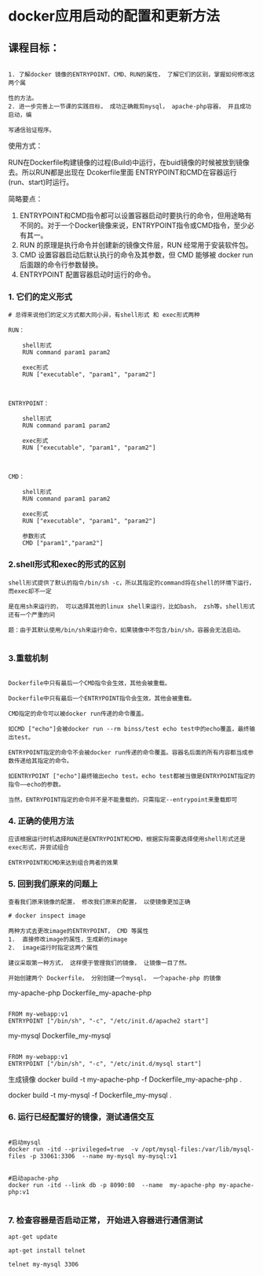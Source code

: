 docker应用启动的配置和更新方法
========================


课程目标：
--------------------
```

1. 了解docker 镜像的ENTRYPOINT、CMD、RUN的属性， 了解它们的区别，掌握如何修改这两个属

性的方法。
2. 进一步完善上一节课的实践目标， 成功正确裁剪mysql， apache-php容器， 并且成功启动，编

写通信验证程序。

```




使用方式：

RUN在Dockerfile构建镜像的过程(Build)中运行，在buid镜像的时候被放到镜像去。所以RUN都是出现在 Dcokerfile里面
ENTRYPOINT和CMD在容器运行(run、start)时运行。

简略要点：
1. ENTRYPOINT和CMD指令都可以设置容器启动时要执行的命令，但用途略有不同的。对于一个Docker镜像来说，ENTRYPOINT指令或CMD指令，至少必有其一。
2. RUN 的原理是执行命令并创建新的镜像文件层，RUN 经常用于安装软件包。
3. CMD 设置容器启动后默认执行的命令及其参数，但 CMD 能够被 docker run 后面跟的命令行参数替换。
4. ENTRYPOINT 配置容器启动时运行的命令。


### 1.  它们的定义形式
```
# 总得来说他们的定义方式都大同小异，有shell形式 和 exec形式两种

RUN：

	shell形式
	RUN command param1 param2

	exec形式
	RUN ["executable", "param1", "param2"]



ENTRYPOINT：

	shell形式
	RUN command param1 param2

	exec形式
	RUN ["executable", "param1", "param2"]



CMD：

	shell形式
	RUN command param1 param2

	exec形式
	RUN ["executable", "param1", "param2"]

    参数形式
    CMD ["param1","param2"]

```

### 2.shell形式和exec的形式的区别
```
shell形式提供了默认的指令/bin/sh -c，所以其指定的command将在shell的环境下运行，而exec却不一定

是在用sh来运行的， 可以选择其他的linux shell来运行，比如bash， zsh等。shell形式还有一个严重的问

题：由于其默认使用/bin/sh来运行命令，如果镜像中不包含/bin/sh，容器会无法启动。


```



### 3.重载机制
```

Dockerfile中只有最后一个CMD指令会生效，其他会被重载。

Dockerfile中只有最后一个ENTRYPOINT指令会生效，其他会被重载。

CMD指定的命令可以被docker run传递的命令覆盖。

如CMD ["echo"]会被docker run --rm binss/test echo test中的echo覆盖，最终输出test。

ENTRYPOINT指定的命令不会被docker run传递的命令覆盖。容器名后面的所有内容都当成参数传递给其指定的命令。

如ENTRYPOINT ["echo"]最终输出echo test。echo test都被当做是ENTRYPOINT指定的指令——echo的参数。

当然，ENTRYPOINT指定的命令并不是不能重载的，只需指定--entrypoint来重载即可

```

### 4. 正确的使用方法
```
应该根据运行时机选择RUN还是ENTRYPOINT和CMD，根据实际需要选择使用shell形式还是exec形式，并尝试组合

ENTRYPOINT和CMD来达到组合两者的效果

```


### 5. 回到我们原来的问题上

```
查看我们原来镜像的配置， 修改我们原来的配置， 以使镜像更加正确

# docker inspect image

两种方式去更改image的ENTRYPOINT， CMD 等属性
1.  直接修改image的属性，生成新的image
2.  image运行时指定这两个属性

建议采取第一种方式， 这样便于管理我们的镜像， 让镜像一目了然。

开始创建两个 Dockerfile， 分别创建一个mysql， 一个apache-php 的镜像

```


my-apache-php Dockerfile_my-apache-php

```

FROM my-webapp:v1
ENTRYPOINT ["/bin/sh", "-c", "/etc/init.d/apache2 start"]

```


my-mysql Dockerfile_my-mysql

```

FROM my-webapp:v1
ENTRYPOINT ["/bin/sh", "-c", "/etc/init.d/mysql start"]

```

生成镜像
docker build  -t my-apache-php -f Dockerfile_my-apache-php .

docker build  -t my-mysql -f Dockerfile_my-mysql .



### 6. 运行已经配置好的镜像，测试通信交互

```

#启动mysql
docker run -itd --privileged=true  -v /opt/mysql-files:/var/lib/mysql-files -p 33061:3306  --name my-mysql my-mysql:v1


#启动apache-php
docker run -itd --link db -p 8090:80  --name  my-apache-php my-apache-php:v1


```




### 7. 检查容器是否启动正常， 开始进入容器进行通信测试

```
apt-get update

apt-get install telnet

telnet my-mysql 3306

```














































